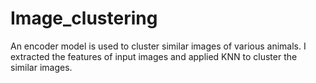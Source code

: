 # Image_clustering
An encoder model is used to cluster similar images of various animals.
I extracted the features of input images and applied KNN to cluster the similar images.
